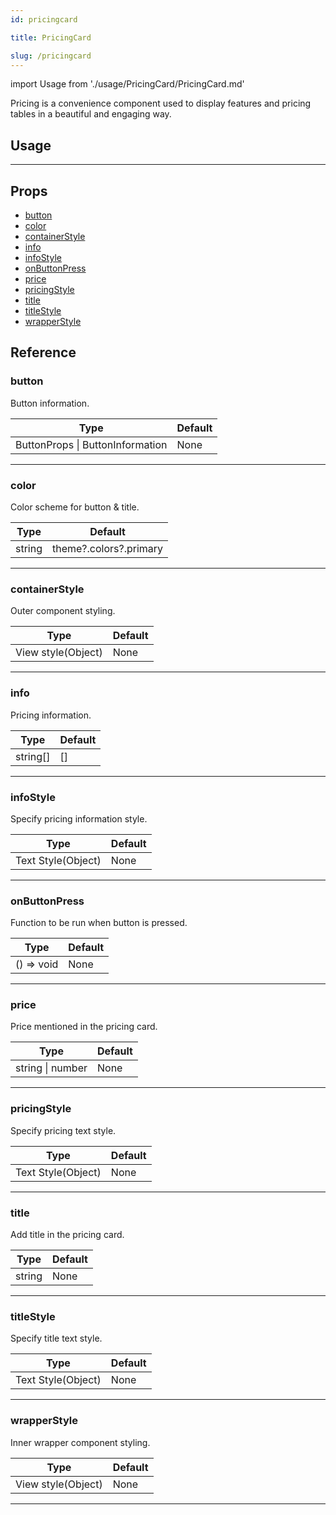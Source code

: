 ```yaml
---
id: pricingcard

title: PricingCard

slug: /pricingcard
---
```


import Usage from './usage/PricingCard/PricingCard.md'

Pricing is a convenience component used to display features and pricing tables in a beautiful and engaging way.

## Usage

<Usage />

---

## Props

- [button](#button)
- [color](#color)
- [containerStyle](#containerStyle)
- [info](#info)
- [infoStyle](#infoStyle)
- [onButtonPress](#onButtonPress)
- [price](#price)
- [pricingStyle](#pricingStyle)
- [title](#title)
- [titleStyle](#titleStyle)
- [wrapperStyle](#wrapperStyle)

## Reference

### button

Button information.

| Type                             | Default |
| -------------------------------- | ------- |
| ButtonProps \| ButtonInformation | None    |

---

### color

Color scheme for button & title.

| Type   | Default                |
| ------ | ---------------------- |
| string | theme?.colors?.primary |

---

### containerStyle

Outer component styling.

| Type               | Default |
| ------------------ | ------- |
| View style(Object) | None    |

---

### info

Pricing information.

| Type     | Default |
| -------- | ------- |
| string[] | []      |

---

### infoStyle

Specify pricing information style.

| Type               | Default |
| ------------------ | ------- |
| Text Style(Object) | None    |

---

### onButtonPress

Function to be run when button is pressed.

| Type       | Default |
| ---------- | ------- |
| () => void | None    |

---

### price

Price mentioned in the pricing card.

| Type             | Default |
| ---------------- | ------- |
| string \| number | None    |

---

### pricingStyle

Specify pricing text style.

| Type               | Default |
| ------------------ | ------- |
| Text Style(Object) | None    |

---

### title

Add title in the pricing card.

| Type   | Default |
| ------ | ------- |
| string | None    |

---

### titleStyle

Specify title text style.

| Type               | Default |
| ------------------ | ------- |
| Text Style(Object) | None    |

---

### wrapperStyle

Inner wrapper component styling.

| Type               | Default |
| ------------------ | ------- |
| View style(Object) | None    |

---
